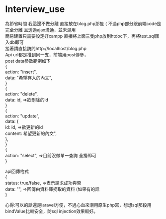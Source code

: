 # Interview_use
為節省時間 我這邊不做分離 直接放在blog.php那隻 ( 不過php部分跟前端code是完全分離 且透過ajax溝通，並未混用  
簡易建置只需要設定好xampp 直接將上面三隻php放到htdoc下，再將test.sql匯入db即可  
接著請直接訪問http://localhost/blog.php  
Api url都是推到同一支，前端用post傳參，  
post data參數範例如下  
{  
    action: "insert",  
    data: "希望存入的內文",  
}  
{  
    action: "delete",  
    data: id,                                        =>欲刪除的id  
}  
{  
    action: "update",  
    data: {  
        id: id,                                      =>欲更新的id  
        content: 希望更新的內文",  
    },  
}  
{  
    action: "select",                                =>目前沒做單一查詢 全撈即可  
}  
  
api回傳格式  
{  
  status: true/false,                               =>表示請求成功與否  
  data: "",                                         =>回傳由資料庫撈取的資料 (如果有的話  
}  
  
心得:可以的話還是laravel方便，不過心血來潮用原生php寫，想想sql那段用bindValue比較安全，防sql injection效果較好。  
